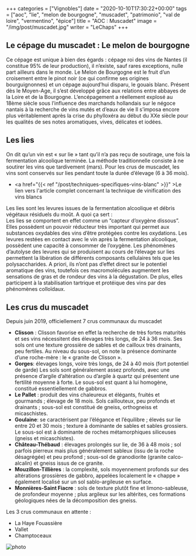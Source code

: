 +++
categories = ["Vignobles"]
date = "2020-10-10T17:30:22+00:00"
tags = ["aoc", "lie", "melon de bourgogne", "muscadet", "patrimonio", "val de loire", "vermentino", "épice"] 
title = "AOC : Muscadet"
image = "/img/post/muscadet.jpg"
writer = "LeChaps"
+++

## Le cépage du muscadet : Le melon de bourgogne

Ce cépage est unique à bien des égards : cépage roi des vins de Nantes (il constitue 95% de leur production), il n’existe, sauf rares exceptions, nulle part ailleurs dans le monde.
Le Melon de Bourgogne est le fruit d’un croisement entre le pinot noir (ce qui confirme ses origines bourguignonnes) et un cépage aujourd’hui disparu, le gouais blanc.
Présent dès le Moyen-Age, il s’est développé grâce aux relations entre abbayes de la Loire et de la Bourgogne. L’encépagement a réellement explosé au 18ème siècle sous l’influence des marchands hollandais sur le négoce nantais à la recherche de vins mutés et d’eaux de vie
Il s’imposa encore plus véritablement après la crise du phylloxéra au début du XXe siècle pour les qualités de ses notes aromatiques, vives, délicates et iodées.

## Les lies

On dit qu’un vin est « sur lie » tant qu’il n’a pas reçu de soutirage, une fois la fermentation alcoolique terminée. La méthode traditionnelle consiste à ne soutirer les vins que tardivement (mars). Pour les crus de muscadet, les vins sont conservés sur lies pendant toute la durée d’élevage (6 à 36 mois).

* <a href="{{< ref "/post/techniques-specifiques-vins-blanc" >}}" >Le lien vers l'article complet concernant la technique de vinification des vins blancs</a>

Les lies sont les levures issues de la fermentation alcoolique et débris végétaux résiduels du moût. A quoi ça sert :  
Les lies se comportent en effet comme un “capteur d’oxygène dissous”. Elles possèdent un pouvoir réducteur très important qui permet aux substances oxydables des vins d’être protégées contre les oxydations. Les levures restées en contact avec le vin après la fermentation alcoolique, possèdent une capacité à consommer de l’oxygène. 
Les phénomènes d’autolyse des levures qui se produisent au cours de l’élevage sur lies permettent la libération de différents composants cellulaires tels que les polysaccharides. 
A priori, ils n’ont pas d’effet direct sur le potentiel aromatique des vins, toutefois ces macromolécules augmentent les sensations de gras et de rondeur des vins à la dégustation. De plus, elles participent à la stabilisation tartrique et protéique des vins par des phénomènes colloïdaux.

## Les crus du muscadet

Depuis juin 2019, officiellement 7 crus communaux du muscadet

* **Clisson** : Clisson favorise en effet la recherche de très fortes maturités et ses vins nécessitent des élevages très longs, de 24 à 36 mois. Ses sols ont une texture grossière de sables et de cailloux très drainants, peu fertiles. Au niveau du sous-sol, on note la présence dominante d’une roche-mère : le « granite de Clisson ».
* **Gorges**: élevages longs, voire très longs, de 24 à 40 mois (fort potentiel de garde) Les sols sont généralement assez profonds, avec une présence d’argile d’altération ou d’argile à quartz qui présentent une fertilité moyenne à forte. Le sous-sol est quant à lui homogène, constitué essentiellement de gabbros.
* **Le Pallet** : produit des vins chaleureux et élégants, fruités et gourmands ; élevage de 18 mois. Sols caillouteux, peu profonds et drainants ; sous-sol est constitué de gneiss, orthogneiss et micaschistes.
* **Goulaine**: se caractérisent par l’élégance et l’équilibre ; élevés sur lie entre 20 et 30 mois ; texture à dominante de sables et sables grossiers. Le sous-sol est à dominante de roches métamorphiques siliceuses (gneiss et micaschistes).
* **Château-Thébaud** : élevages prolongés sur lie, de 36 à 48 mois ; sol parfois pierreux mais plus généralement sableux (issu de la roche désagrégée) et peu profond ; sous-sol de granodiorite (granite calco-alcalin) et gneiss issus de ce granite.
* **Mouzillon-Tillières** : la complexité, sols moyennement profonds sur des altérations grossières de gabbro, appelées localement le « chappe » également localisé sur un sol sablo-argileuse en surface.
* **Monnières-Saint Fiacre** : sols de texture plutôt fine et limono-sableuse, de profondeur moyenne ; plus argileux sur les altérites, ces formations géologiques nées de la décomposition des gneiss.

Les 3 crus communaux en attente : 

* La Haye Fouassière
* Vallet
* Champtoceaux

![photo][1]

[1]: /img/post/muscadet.jpg
